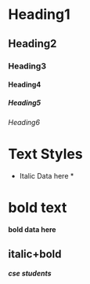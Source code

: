 # Heading1
## Heading2
### Heading3
#### Heading4
##### Heading5
###### Heading6


# Text Styles
* Italic Data here *
# bold text
**bold data here**
## italic+bold
***cse students***
